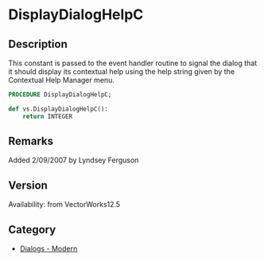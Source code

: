 # DisplayDialogHelpC

## Description
This constant is passed to the event handler routine to signal the dialog that it should display its contextual help using the help string given by the Contextual Help Manager menu.

```pascal
PROCEDURE DisplayDialogHelpC;
```

```python
def vs.DisplayDialogHelpC():
    return INTEGER
```

## Remarks
Added 2/09/2007 by Lyndsey Ferguson

## Version
Availability: from VectorWorks12.5

## Category
* [Dialogs - Modern](../Categories/Dialogs%20-%20Modern.md)
